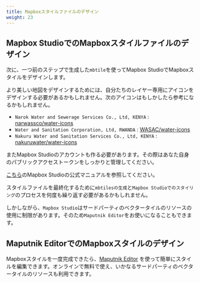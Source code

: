 ```yaml
---
title: Mapboxスタイルファイルのデザイン
weight: 23
---
```


## Mapbox StudioでのMapboxスタイルファイルのデザイン
次に、一つ前のステップで生成した`mbtile`を使ってMapbox StudioでMapboxスタイルをデザインします。

より美しい地図をデザインするためには、自分たちのレイヤー専用にアイコンをデザインする必要があるかもしれません。次のアイコンはもしかしたら参考になるかもしれません。

- `Narok Water and Sewerage Services Co., Ltd, KENYA` : [narwassco/water-icons](https://github.com/narwassco/water-icons)
- `Water and Sanitation Corporation, Ltd, RWANDA` : [WASAC/water-icons](https://github.com/WASAC/water-icons)
- `Nakuru Water and Sanitation Services Co., Ltd, KENYA` : [nakuruwater/water-icons](https://github.com/nakuruwater/water-icons)

またMapbox Studioのアカウントも作る必要があります。その際はあなた自身のパブリックアクセストークンをしっかりと管理してください。

[こちら](https://docs.mapbox.com/studio-manual/overview/)のMapbox Studioの公式マニュアルを参照してください。

スタイルファイルを最終化するために`mbtilesの生成`と`Mapbox Studioでのスタイリング`のプロセスを何度も繰り返す必要があるかもしれません。

しかしながら、`Mapbox Studio`はサードパーティのベクタータイルのリソースの使用に制限があります。そのため`Maputnik Editor`をお使いになることもできます。

## Maputnik EditorでのMapboxスタイルのデザイン
Mapboxスタイルを一度完成できたら、[Maputnik Editor](https://maputnik.github.io/editor) を使って簡単にスタイルを編集できます。オンラインで無料で使え、いかなるサードパーティのベクタータイルのリソースも利用できます。
